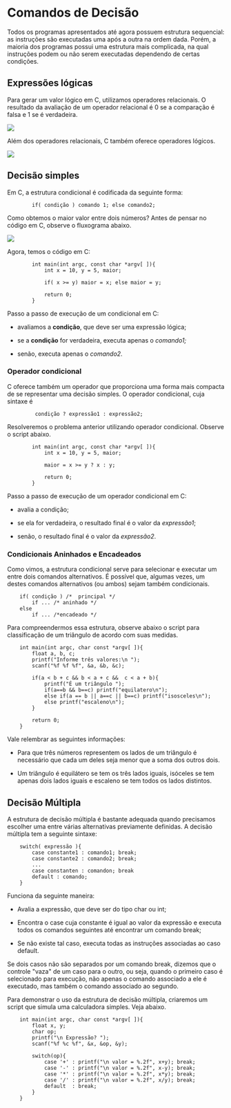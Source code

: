 # Comandos de Decisão

Todos os programas apresentados até agora possuem estrutura sequencial: as instruções são executadas uma após a outra na ordem dada. Porém, a maioria dos programas possui uma estrutura mais complicada, na qual instruções podem ou não serem executadas dependendo de certas condições. 

## Expressões lógicas

Para gerar um valor lógico em C, utilizamos operadores relacionais. O resultado da avaliação de um operador relacional é 0 se a comparação é falsa e 1 se é verdadeira.

![](https://raw.githubusercontent.com/cibellerodrigues/Programacao-em-C/master/Introdu%C3%A7%C3%A3o/images/condicionais/1.png)

Além dos operadores relacionais, C também oferece operadores lógicos. 

![](https://raw.githubusercontent.com/cibellerodrigues/Programacao-em-C/master/Introdu%C3%A7%C3%A3o/images/condicionais/2.png)

## Decisão simples

Em C, a estrutura condicional é codificada da seguinte forma: 

			if( condição ) comando 1; else comando2; 

Como obtemos o maior valor entre dois números? Antes de pensar no código em C, observe o fluxograma abaixo. 

[![](https://mermaid.ink/img/eyJjb2RlIjoiZ3JhcGggVERcblx0QVtYID0gMTBdIC0tPlxuICBCW1kgPSA1XSAtLT5cblx0Q3tYID49IFl9XG5cdEMgLS0-fHZlcmRhZGV8IERbbWFpb3IgPSBYXVxuXHRDIC0tPnxmYWxzb3wgRVttYWlvciA9IFldXG5cdFx0XHRcdFx0IiwibWVybWFpZCI6eyJ0aGVtZSI6ImRlZmF1bHQifSwidXBkYXRlRWRpdG9yIjpmYWxzZX0)](https://mermaid-js.github.io/mermaid-live-editor/#/edit/eyJjb2RlIjoiZ3JhcGggVERcblx0QVtYID0gMTBdIC0tPlxuICBCW1kgPSA1XSAtLT5cblx0Q3tYID49IFl9XG5cdEMgLS0-fHZlcmRhZGV8IERbbWFpb3IgPSBYXVxuXHRDIC0tPnxmYWxzb3wgRVttYWlvciA9IFldXG5cdFx0XHRcdFx0IiwibWVybWFpZCI6eyJ0aGVtZSI6ImRlZmF1bHQifSwidXBkYXRlRWRpdG9yIjpmYWxzZX0)

Agora, temos o código em C: 

			int main(int argc, const char *argv[ ]){
				int x = 10, y = 5, maior;
				
				if( x >= y) maior = x; else maior = y;
				
				return 0;
			}

Passo a passo de execução de um condicional em C: 

* avaliamos a **condição**, que deve ser uma expressão lógica;

* se a **condição** for verdadeira, executa apenas o *comando1;*

* senão, executa apenas o *comando2*.

### Operador condicional

C oferece também um operador que proporciona uma forma mais compacta de se representar uma decisão simples. O operador condicional, cuja sintaxe é

			 condição ? expressão1 : expressão2;

Resolveremos o problema anterior utilizando operador condicional. Observe o script abaixo.

			int main(int argc, const char *argv[ ]){
				int x = 10, y = 5, maior;
				
				maior = x >= y ? x : y;
				
				return 0;
			}

Passo a passo de execução de um operador condicional em C: 

* avalia a condição;

* se ela for verdadeira, o resultado final é o valor da *expressão1*;

* senão, o resultado final é o valor da *expressão2*.

### Condicionais Aninhados e Encadeados

Como vimos, a estrutura condicional serve para selecionar e executar um entre dois comandos alternativos. É possível que, algumas vezes, um destes comandos alternativos (ou ambos) sejam também condicionais. 

		if( condição ) /*  principal */
			if ... /* aninhado */
		else
			if ... /*encadeado */

Para compreendermos essa estrutura, observe abaixo o script para classificação de um triângulo de acordo com suas medidas. 

		int main(int argc, char const *argv[ ]){
			float a, b, c;
			printf("Informe três valores:\n ");
			scanf("%f %f %f", &a, &b, &c);
			
			if(a < b + c && b < a + c &&  c < a + b){
				printf("É um triângulo ");
				if(a==b && b==c) printf("equilatero\n");
				else if(a == b || a==c || b==c) printf("isosceles\n");
				else printf("escaleno\n");
			}
			
			return 0;
		}

Vale relembrar as seguintes informações: 

* Para que três números representem os lados de um triângulo é necessário que cada um deles seja menor que a soma dos outros dois.

* Um triângulo é equilátero se tem os três lados iguais, isóceles se tem apenas dois lados iguais e escaleno se tem todos os lados distintos. 

## Decisão Múltipla

A estrutura de decisão múltipla é bastante adequada quando precisamos escolher uma entre várias alternativas previamente definidas. A decisão múltipla tem a seguinte sintaxe: 

		switch( expressão ){
			case constante1 : comando1; break;
			case constante2 : comando2; break;
			...
			case constanten : comandon; break
			default : comando;
		}

Funciona da seguinte maneira: 

* Avalia a expressão, que deve ser do tipo char ou int;

* Encontra o case cuja constante é igual ao valor da expressão e executa todos os comandos seguintes até encontrar um comando break;

* Se não existe tal caso, executa todas as instruções associadas ao caso default. 

Se dois casos não são separados por um comando break, dizemos que o controle "vaza" de um caso para o outro, ou seja, quando o primeiro caso é selecionado para execução, não apenas o comando associado a ele é executado, mas também o comando associado ao segundo. 

Para demonstrar o uso da estrutura de decisão múltipla, criaremos um script que simula uma calculadora simples. Veja abaixo.

		int main(int argc, char const *argv[ ]){
			float x, y;
			char op;
			printf("\n Expressão? ");
			scanf("%f %c %f", &x, &op, &y);
			
			switch(op){
				case '+' : printf("\n valor = %.2f", x+y); break;
				case '-' : printf("\n valor = %.2f", x-y); break;
				case '*' : printf("\n valor = %.2f", x*y); break;
				case '/' : printf("\n valor = %.2f", x/y); break;
				default  : break;
			}
		}
